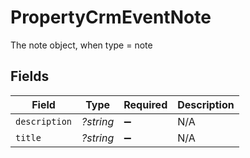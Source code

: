 # PropertyCrmEventNote

The note object, when type = note


## Fields

| Field              | Type               | Required           | Description        |
| ------------------ | ------------------ | ------------------ | ------------------ |
| `description`      | *?string*          | :heavy_minus_sign: | N/A                |
| `title`            | *?string*          | :heavy_minus_sign: | N/A                |